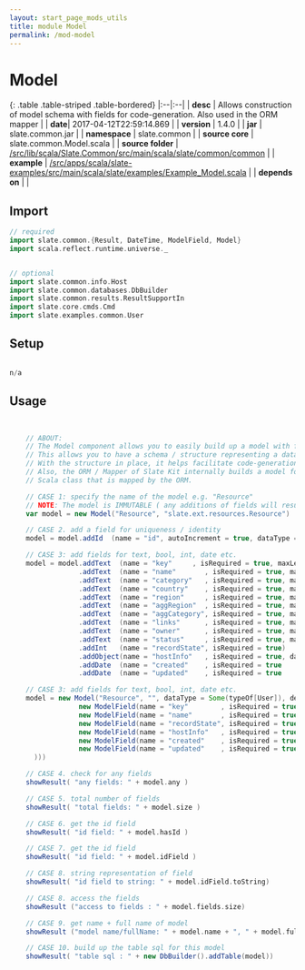 ```yaml
---
layout: start_page_mods_utils
title: module Model
permalink: /mod-model
---
```


# Model

{: .table .table-striped .table-bordered}
|:--|:--|
| **desc** | Allows construction of model schema with fields for code-generation. Also used in the ORM mapper | 
| **date**| 2017-04-12T22:59:14.869 |
| **version** | 1.4.0  |
| **jar** | slate.common.jar  |
| **namespace** | slate.common  |
| **source core** | slate.common.Model.scala  |
| **source folder** | [/src/lib/scala/Slate.Common/src/main/scala/slate/common/common](https://github.com/code-helix/slatekit/tree/master/src/lib/scala/Slate.Common/src/main/scala/slate/common/common)  |
| **example** | [/src/apps/scala/slate-examples/src/main/scala/slate/examples/Example_Model.scala](https://github.com/code-helix/slatekit/tree/master/src/apps/scala/slate-examples/src/main/scala/slate/examples/Example_Model.scala) |
| **depends on** |   |

## Import
```scala 
// required 
import slate.common.{Result, DateTime, ModelField, Model}
import scala.reflect.runtime.universe._


// optional 
import slate.common.info.Host
import slate.common.databases.DbBuilder
import slate.common.results.ResultSupportIn
import slate.core.cmds.Cmd
import slate.examples.common.User


```

## Setup
```scala

n/a

```

## Usage
```scala


    // ABOUT:
    // The Model component allows you to easily build up a model with fields
    // This allows you to have a schema / structure representing a data model.
    // With the structure in place, it helps facilitate code-generation.
    // Also, the ORM / Mapper of Slate Kit internally builds a model for each
    // Scala class that is mapped by the ORM.

    // CASE 1: specify the name of the model e.g. "Resource"
    // NOTE: The model is IMMUTABLE ( any additions of fields will result in a new model )
    var model = new Model("Resource", "slate.ext.resources.Resource")

    // CASE 2. add a field for uniqueness / identity
    model = model.addId  (name = "id", autoIncrement = true, dataType = typeOf[Long])

    // CASE 3: add fields for text, bool, int, date etc.
    model = model.addText  (name = "key"     , isRequired = true, maxLength = 30)
                 .addText  (name = "name"       , isRequired = true, maxLength = 30)
                 .addText  (name = "category"   , isRequired = true, maxLength = 30)
                 .addText  (name = "country"    , isRequired = true, maxLength = 30)
                 .addText  (name = "region"     , isRequired = true, maxLength = 30)
                 .addText  (name = "aggRegion"  , isRequired = true, maxLength = 30)
                 .addText  (name = "aggCategory", isRequired = true, maxLength = 30)
                 .addText  (name = "links"      , isRequired = true, maxLength = 30)
                 .addText  (name = "owner"      , isRequired = true, maxLength = 30)
                 .addText  (name = "status"     , isRequired = true, maxLength = 30)
                 .addInt   (name = "recordState", isRequired = true)
                 .addObject(name = "hostInfo"   , isRequired = true, dataType = typeOf[Host])
                 .addDate  (name = "created"    , isRequired = true                )
                 .addDate  (name = "updated"    , isRequired = true                )

    // CASE 3: add fields for text, bool, int, date etc.
    model = new Model("Resource", "", dataType = Some(typeOf[User]), desc = "", tableName = "users", _propList = Some(List[ModelField](
                 new ModelField(name = "key"        , isRequired = true, maxLength = 30),
                 new ModelField(name = "name"       , isRequired = true, maxLength = 30),
                 new ModelField(name = "recordState", isRequired = true, dataType = typeOf[Int]),
                 new ModelField(name = "hostInfo"   , isRequired = true, dataType = typeOf[Host]),
                 new ModelField(name = "created"    , isRequired = true, dataType = typeOf[DateTime]),
                 new ModelField(name = "updated"    , isRequired = true, dataType = typeOf[DateTime])
      )))

    // CASE 4. check for any fields
    showResult( "any fields: " + model.any )

    // CASE 5. total number of fields
    showResult( "total fields: " + model.size )

    // CASE 6. get the id field
    showResult( "id field: " + model.hasId )

    // CASE 7. get the id field
    showResult( "id field: " + model.idField )

    // CASE 8. string representation of field
    showResult( "id field to string: " + model.idField.toString)

    // CASE 8. access the fields
    showResult ("access to fields : " + model.fields.size)

    // CASE 9. get name + full name of model
    showResult ("model name/fullName: " + model.name + ", " + model.fullName)

    // CASE 10. build up the table sql for this model
    showResult( "table sql : " + new DbBuilder().addTable(model))
    

```

